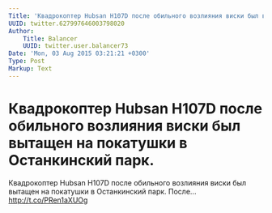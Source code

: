 ```yaml
---
Title: 'Квадрокоптер Hubsan H107D после обильного возлияния виски был вытащен на покатушки в Останкинский парк.'
UUID: twitter.627997646003798020
Author:
    Title: Balancer
    UUID: twitter.user.balancer73
Date: 'Mon, 03 Aug 2015 03:21:21 +0300'
Type: Post
Markup: Text
---
```


# Квадрокоптер Hubsan H107D после обильного возлияния виски был вытащен на покатушки в Останкинский парк.

Квадрокоптер Hubsan H107D после обильного возлияния виски
был вытащен на покатушки в Останкинский парк. После...
http://t.co/PRen1aXUOg